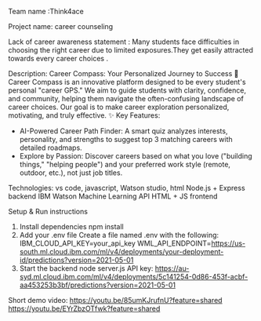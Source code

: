 Team name :Think4ace 

Project name: career counseling

Lack of career awareness
statement :  Many students face difficulties in choosing the right career due to limited exposures.They get easily  attracted towards every career choices .

Description: Career Compass: Your Personalized Journey to Success 🚀
Career Compass is an innovative platform designed to be every student's personal "career GPS." We aim to guide students with clarity, confidence, and community, helping them navigate the often-confusing landscape of career choices. Our goal is to make career exploration personalized, motivating, and truly effective.
✨ Key Features:
 * AI-Powered Career Path Finder: A smart quiz analyzes interests, personality, and strengths to suggest top 3 matching careers with detailed roadmaps.
 * Explore by Passion: Discover careers based on what you love ("building things," "helping people") and your preferred work style (remote, outdoor, etc.), not just job titles.

Technologies: vs code, javascript, Watson studio, html
Node.js + Express backend
IBM Watson Machine Learning API
HTML + JS frontend

Setup & Run instructions 

1. Install dependencies
npm install
2. Add your .env file Create a file named .env with the following:
IBM_CLOUD_API_KEY=your_api_key
WML_API_ENDPOINT=https://us-south.ml.cloud.ibm.com/ml/v4/deployments/your-deployment-id/predictions?version=2021-05-01
3. Start the backend
node server.js
API key: https://au-syd.ml.cloud.ibm.com/ml/v4/deployments/5c141254-0d86-453f-acbf-aa453253b3bf/predictions?version=2021-05-01

Short demo video:
https://youtu.be/85umKJrufnU?feature=shared
https://youtu.be/EYrZbzOTfwk?feature=shared
